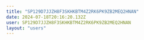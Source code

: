 ```yaml
---
title: "SP129D7JJZH8F3SKHKBTM4Z2RK6PK9ZB2MEQ2HNAN"
date: 2024-07-18T20:16:20.132Z
user: SP129D7JJZH8F3SKHKBTM4Z2RK6PK9ZB2MEQ2HNAN
layout: "users"
---
```

    
